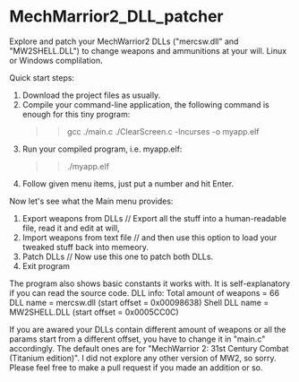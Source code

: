 # MechMarrior2_DLL_patcher
Explore and patch your MechWarrior2 DLLs ("mercsw.dll" and "MW2SHELL.DLL") to change weapons and ammunitions at your will. Linux or Windows complilation.

Quick start steps:
1. Download the project files as usually.
2. Compile your command-line application, the following command is enough for this tiny program:
   >> gcc ./main.c ./ClearScreen.c -lncurses -o myapp.elf
3. Run your compiled program, i.e. myapp.elf:
   >> ./myapp.elf
4. Follow given menu items, just put a number and hit Enter.

Now let's see what the Main menu provides:
1. Export weapons from DLLs        // Export all the stuff into a human-readable file, read it and edit at will, 
2. Import weapons from text file   // and then use this option to load your tweaked stuff back into memeory.
3. Patch DLLs                      // Now use this one to patch both DLLs.
0. Exit program

The program also shows basic constants it works with. It is self-explanatory if you can read the source code.
DLL info:
  Total amount of weapons = 66
  DLL name = mercsw.dll  (start offset = 0x00098638)
  Shell DLL name = MW2SHELL.DLL  (start offset = 0x0005CC0C)

If you are awared your DLLs contain different amount of weapons or all the params start from a different offset, you have to
change it in "main.c" accordingly. The default ones are for "MechWarrior 2: 31st Century Combat (Titanium edition)". I did
not explore any other version of MW2, so sorry. Please feel free to make a pull request if you made an addition or so.
